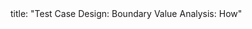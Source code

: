<frontmatter>
title: "Test Case Design: Boundary Value Analysis: How"
</frontmatter>

<include src="unit-inPage-asFlat.md" boilerplate />
